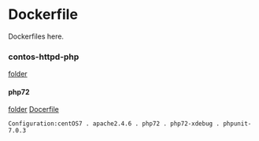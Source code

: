 # Dockerfile
Dockerfiles here.

### contos-httpd-php
    
[folder](https://github.com/cruisechang/Dockerfile/tree/master/centos-httpd-php)
#### php72 
[folder](https://github.com/cruisechang/Dockerfile/blob/master/centos-httpd-php/php72/) 
[Docerfile](https://github.com/cruisechang/Dockerfile/blob/master/centos-httpd-php/php72/Dockerfile)
    
    Configuration:centOS7 . apache2.4.6 . php72 . php72-xdebug . phpunit-7.0.3


